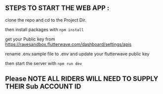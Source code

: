 ## STEPS TO START THE WEB APP :

clone the repo and cd to the Project Dir.

then install packages with `npm install`

get your Public key from https://ravesandbox.flutterwave.com/dashboard/settings/apis

rename .env.sample file to .env and update your flutterwave public key

then start the server with `npm run dev`

## Please NOTE ALL RIDERS WILL NEED TO SUPPLY THEIR Sub ACCOUNT  ID

